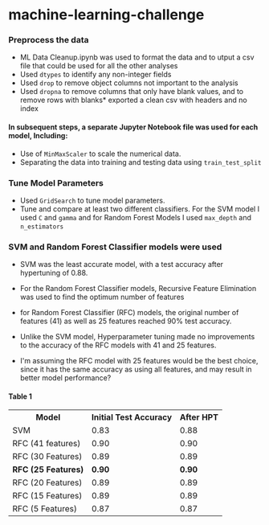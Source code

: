 # machine-learning-challenge

### Preprocess the data
* ML Data Cleanup.ipynb was used to format the data and to utput a csv file that could be used for all the other analyses
* Used `dtypes` to identify any non-integer fields
* Used `drop` to remove object columns not important to the analysis
* Used `dropna` to remove columns that only have blank values, and to remove rows with blanks* exported a clean csv with headers and no index
#### In subsequent steps, a separate Jupyter Notebook file was used for each model, Including: 
* Use of `MinMaxScaler` to scale the numerical data.
* Separating the data into training and testing data using `train_test_split`


### Tune Model Parameters

* Used `GridSearch` to tune model parameters.
* Tune and compare at least two different classifiers. For the SVM model I used `C` and `gamma` and for Random Forest Models I used `max_depth` and `n_estimators`

### SVM and Random Forest Classifier models were used
* SVM was the least accurate model, with a test accuracy after hypertuning of 0.88. 

* For the Random Forest Classifier models, Recursive Feature Elimination was used to find the optimum number of features

* for Random Forest Classifier (RFC)  models, the original number of features (41) as well as 25 features reached 90% test accuracy. 

* Unlike the SVM model, Hyperparameter tuning made no improvements to the accuracy of the RFC models with 41 and 25 features.

* I'm assuming the RFC model with 25 features would be the best choice, since it has the same accuracy as using all features, and may result in better model performance?

#### Table 1

<table>
<tr>
<th>Model</th>
<th>Initial Test Accuracy</th>
<th>After HPT</th>
</tr>
<tr>
<td>SVM</td>
<td>0.83</td>
<td>0.88</td>
</tr>
<tr>
<td>RFC (41 features)</td>
<td>0.90</td>
<td>0.90</td>
</tr>
<tr>
<td>RFC (30 Features)</td>
<td>0.89</td>
<td>0.89</td>
</tr>
<tr>
<td><b>RFC (25 Features)</b></td>
<td><b>0.90</td>
<td><b>0.90</td>
</tr>
<tr>
<td>RFC (20 Features)</td>
<td>0.89</td>
<td>0.89</td>
</tr>
<tr>
<td>RFC (15 Features)</td>
<td>0.89</td>
<td>0.89</td>
</tr>
<tr>
<td>RFC (5 Features)</td>
<td>0.87</td>
<td>0.87</td>
</tr>
</table>


    